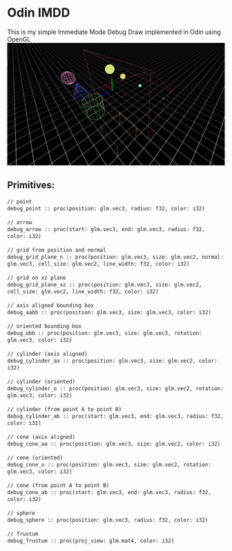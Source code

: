 # Odin IMDD
This is my simple Immediate Mode Debug Draw implemented in Odin using OpenGL
![Preview](preview.png)
## Primitives:

    // point
    debug_point :: proc(position: glm.vec3, radius: f32, color: i32)

    // arrow
    debug_arrow :: proc(start: glm.vec3, end: glm.vec3, radius: f32, color: i32)

    // grid from position and normal
    debug_grid_plane_n :: proc(position: glm.vec3, size: glm.vec2, normal: glm.vec3, cell_size: glm.vec2, line_width: f32, color: i32)

    // grid on xz plane
    debug_grid_plane_xz :: proc(position: glm.vec3, size: glm.vec2, cell_size: glm.vec2, line_width: f32, color: i32)

    // axis aligned bounding box
    debug_aabb :: proc(position: glm.vec3, size: glm.vec3, color: i32)

    // oriented bounding box
    debug_obb :: proc(position: glm.vec3, size: glm.vec3, rotation: glm.vec3, color: i32)

    // cylinder (axis aligned)
    debug_cylinder_aa :: proc(position: glm.vec3, size: glm.vec2, color: i32) 

    // cylinder (oriented)
    debug_cylinder_o :: proc(position: glm.vec3, size: glm.vec2, rotation: glm.vec3, color: i32)

    // cylinder (from point A to point B)
    debug_cylinder_ab :: proc(start: glm.vec3, end: glm.vec3, radius: f32, color: i32)

    // cone (axis aligned)
    debug_cone_aa :: proc(position: glm.vec3, size: glm.vec2, color: i32)

    // cone (oriented)
    debug_cone_o :: proc(position: glm.vec3, size: glm.vec2, rotation: glm.vec3, color: i32)

    // cone (from point A to point B)
    debug_cone_ab :: proc(start: glm.vec3, end: glm.vec3, radius: f32, color: i32)

    // sphere
    debug_sphere :: proc(position: glm.vec3, radius: f32, color: i32)

    // frustum
    debug_frustum :: proc(proj_view: glm.mat4, color: i32)
